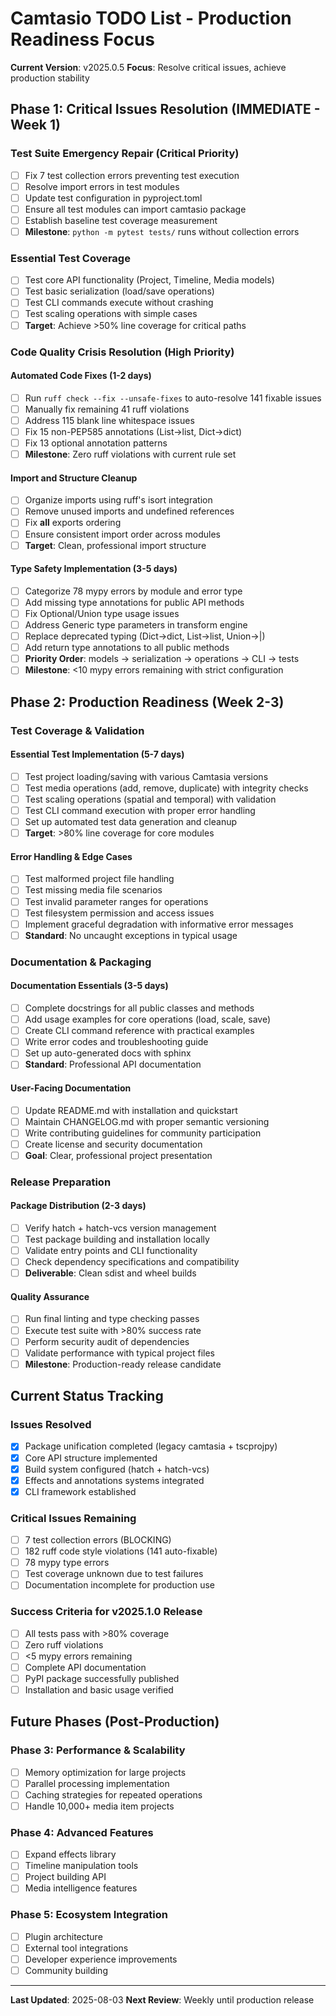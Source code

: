 # Camtasio TODO List - Production Readiness Focus

**Current Version**: v2025.0.5
**Focus**: Resolve critical issues, achieve production stability

## Phase 1: Critical Issues Resolution (IMMEDIATE - Week 1)

### Test Suite Emergency Repair (Critical Priority)
- [ ] Fix 7 test collection errors preventing test execution
- [ ] Resolve import errors in test modules
- [ ] Update test configuration in pyproject.toml
- [ ] Ensure all test modules can import camtasio package
- [ ] Establish baseline test coverage measurement
- [ ] **Milestone**: `python -m pytest tests/` runs without collection errors

### Essential Test Coverage
- [ ] Test core API functionality (Project, Timeline, Media models)
- [ ] Test basic serialization (load/save operations)  
- [ ] Test CLI commands execute without crashing
- [ ] Test scaling operations with simple cases
- [ ] **Target**: Achieve >50% line coverage for critical paths

### Code Quality Crisis Resolution (High Priority)

#### Automated Code Fixes (1-2 days)
- [ ] Run `ruff check --fix --unsafe-fixes` to auto-resolve 141 fixable issues
- [ ] Manually fix remaining 41 ruff violations
- [ ] Address 115 blank line whitespace issues
- [ ] Fix 15 non-PEP585 annotations (List→list, Dict→dict)
- [ ] Fix 13 optional annotation patterns
- [ ] **Milestone**: Zero ruff violations with current rule set

#### Import and Structure Cleanup
- [ ] Organize imports using ruff's isort integration
- [ ] Remove unused imports and undefined references
- [ ] Fix __all__ exports ordering
- [ ] Ensure consistent import order across modules
- [ ] **Target**: Clean, professional import structure

#### Type Safety Implementation (3-5 days)
- [ ] Categorize 78 mypy errors by module and error type
- [ ] Add missing type annotations for public API methods
- [ ] Fix Optional/Union type usage issues
- [ ] Address Generic type parameters in transform engine
- [ ] Replace deprecated typing (Dict→dict, List→list, Union→|)
- [ ] Add return type annotations to all public methods
- [ ] **Priority Order**: models → serialization → operations → CLI → tests
- [ ] **Milestone**: <10 mypy errors remaining with strict configuration

## Phase 2: Production Readiness (Week 2-3)

### Test Coverage & Validation

#### Essential Test Implementation (5-7 days)
- [ ] Test project loading/saving with various Camtasia versions
- [ ] Test media operations (add, remove, duplicate) with integrity checks
- [ ] Test scaling operations (spatial and temporal) with validation
- [ ] Test CLI command execution with proper error handling
- [ ] Set up automated test data generation and cleanup
- [ ] **Target**: >80% line coverage for core modules

#### Error Handling & Edge Cases
- [ ] Test malformed project file handling
- [ ] Test missing media file scenarios
- [ ] Test invalid parameter ranges for operations
- [ ] Test filesystem permission and access issues
- [ ] Implement graceful degradation with informative error messages
- [ ] **Standard**: No uncaught exceptions in typical usage

### Documentation & Packaging

#### Documentation Essentials (3-5 days)
- [ ] Complete docstrings for all public classes and methods
- [ ] Add usage examples for core operations (load, scale, save)
- [ ] Create CLI command reference with practical examples
- [ ] Write error codes and troubleshooting guide
- [ ] Set up auto-generated docs with sphinx
- [ ] **Standard**: Professional API documentation

#### User-Facing Documentation
- [ ] Update README.md with installation and quickstart
- [ ] Maintain CHANGELOG.md with proper semantic versioning
- [ ] Write contributing guidelines for community participation
- [ ] Create license and security documentation
- [ ] **Goal**: Clear, professional project presentation

### Release Preparation

#### Package Distribution (2-3 days)
- [ ] Verify hatch + hatch-vcs version management
- [ ] Test package building and installation locally
- [ ] Validate entry points and CLI functionality
- [ ] Check dependency specifications and compatibility
- [ ] **Deliverable**: Clean sdist and wheel builds

#### Quality Assurance
- [ ] Run final linting and type checking passes
- [ ] Execute test suite with >80% success rate
- [ ] Perform security audit of dependencies
- [ ] Validate performance with typical project files
- [ ] **Milestone**: Production-ready release candidate

## Current Status Tracking

### Issues Resolved
- [x] Package unification completed (legacy camtasia + tscprojpy)
- [x] Core API structure implemented
- [x] Build system configured (hatch + hatch-vcs)
- [x] Effects and annotations systems integrated
- [x] CLI framework established

### Critical Issues Remaining
- [ ] 7 test collection errors (BLOCKING)
- [ ] 182 ruff code style violations (141 auto-fixable)
- [ ] 78 mypy type errors
- [ ] Test coverage unknown due to test failures
- [ ] Documentation incomplete for production use

### Success Criteria for v2025.1.0 Release
- [ ] All tests pass with >80% coverage
- [ ] Zero ruff violations
- [ ] <5 mypy errors remaining
- [ ] Complete API documentation
- [ ] PyPI package successfully published
- [ ] Installation and basic usage verified

## Future Phases (Post-Production)

### Phase 3: Performance & Scalability
- [ ] Memory optimization for large projects
- [ ] Parallel processing implementation
- [ ] Caching strategies for repeated operations
- [ ] Handle 10,000+ media item projects

### Phase 4: Advanced Features  
- [ ] Expand effects library
- [ ] Timeline manipulation tools
- [ ] Project building API
- [ ] Media intelligence features

### Phase 5: Ecosystem Integration
- [ ] Plugin architecture
- [ ] External tool integrations
- [ ] Developer experience improvements
- [ ] Community building

---

**Last Updated**: 2025-08-03
**Next Review**: Weekly until production release